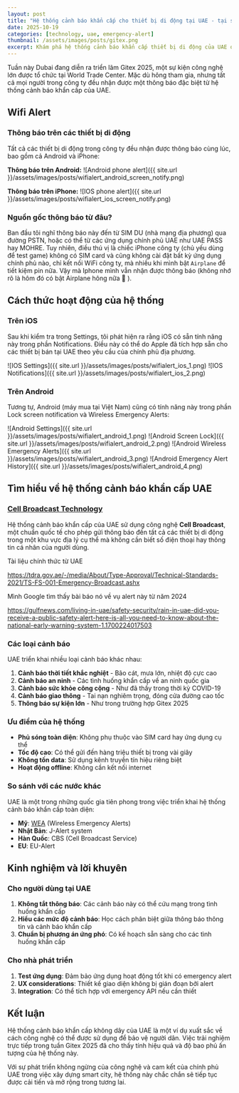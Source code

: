 ```yaml
---
layout: post
title: "Hệ thống cảnh báo khẩn cấp cho thiết bị di động tại UAE - tại sự kiện Gitex 2025"
date: 2025-10-19
categories: [technology, uae, emergency-alert]
thumbnail: /assets/images/posts/gitex.png
excerpt: Khám phá hệ thống cảnh báo khẩn cấp thiết bị di động của UAE qua trải nghiệm thực tế trong tuần triển lãm Gitex 2025 tại Dubai.
---
```


Tuần này Dubai đang diễn ra triển lãm Gitex 2025, một sự kiện công nghệ lớn được tổ chức tại World Trade Center. Mặc dù hông tham gia, nhưng tất cả mọi người trong công ty đều nhận được một thông báo đặc biệt từ hệ thống cảnh báo khẩn cấp của UAE. 

## Wifi Alert

### Thông báo trên các thiết bị di động

Tất cả các thiết bị di động trong công ty đều nhận được thông báo cùng lúc, bao gồm cả Android và iPhone:

**Thông báo trên Android:**
![Android phone alert]({{ site.url }}/assets/images/posts/wifialert_android_screen_notify.png)

**Thông báo trên iPhone:**
![IOS phone alert]({{ site.url }}/assets/images/posts/wifialert_ios_screen_notify.png)

### Nguồn gốc thông báo từ đâu?

Ban đầu tôi nghĩ thông báo này đến từ SIM DU (nhà mạng địa phương) qua đường PSTN, hoặc có thể từ các ứng dụng chính phủ UAE như UAE PASS hay MOHRE. Tuy nhiên, điều thú vị là chiếc iPhone công ty (chủ yếu dùng để test game) không có SIM card và cũng không cài đặt bất kỳ ứng dụng chính phủ nào, chỉ kết nối WiFi công ty, mà nhiều khi mình bật `Airplane` để tiết kiệm pin nữa. Vậy mà Iphone mình vẫn nhận được thông báo (không nhớ rõ là hôm đó có bật Airplane hông nữa :see_no_evil: ).

## Cách thức hoạt động của hệ thống

### Trên iOS

Sau khi kiểm tra trong Settings, tôi phát hiện ra rằng iOS có sẵn tính năng này trong phần Notifications. Điều này có thể do Apple đã tích hợp sẵn cho các thiết bị bán tại UAE theo yêu cầu của chính phủ địa phương.

![IOS Settings]({{ site.url }}/assets/images/posts/wifialert_ios_1.png)
![IOS Notifications]({{ site.url }}/assets/images/posts/wifialert_ios_2.png)

### Trên Android

Tương tự, Android (máy mua tại Việt Nam) cũng có tính năng này trong phần Lock screen notification và Wireless Emergency Alerts:

![Android Settings]({{ site.url }}/assets/images/posts/wifialert_android_1.png)
![Android Screen Lock]({{ site.url }}/assets/images/posts/wifialert_android_2.png)
![Android Wireless Emergency Alerts]({{ site.url }}/assets/images/posts/wifialert_android_3.png)
![Android Emergency Alert History]({{ site.url }}/assets/images/posts/wifialert_android_4.png)

## Tìm hiểu về hệ thống cảnh báo khẩn cấp UAE

### [Cell Broadcast Technology](https://en.wikipedia.org/wiki/Cell_Broadcast)

Hệ thống cảnh báo khẩn cấp của UAE sử dụng công nghệ **Cell Broadcast**, một chuẩn quốc tế cho phép gửi thông báo đến tất cả các thiết bị di động trong một khu vực địa lý cụ thể mà không cần biết số điện thoại hay thông tin cá nhân của người dùng.

Tài liệu chính thức từ UAE 

https://tdra.gov.ae/-/media/About/Type-Approval/Technical-Standards-2021/TS-FS-001-Emergency-Broadcast.ashx

Mình Google tìm thấy bài báo nó về vụ alert này từ năm 2024

https://gulfnews.com/living-in-uae/safety-security/rain-in-uae-did-you-receive-a-public-safety-alert-here-is-all-you-need-to-know-about-the-national-early-warning-system-1.1700224017503

### Các loại cảnh báo

UAE triển khai nhiều loại cảnh báo khác nhau:

1. **Cảnh báo thời tiết khắc nghiệt** - Bão cát, mưa lớn, nhiệt độ cực cao
2. **Cảnh báo an ninh** - Các tình huống khẩn cấp về an ninh quốc gia
3. **Cảnh báo sức khỏe công cộng** - Như đã thấy trong thời kỳ COVID-19
4. **Cảnh báo giao thông** - Tai nạn nghiêm trọng, đóng cửa đường cao tốc
5. **Thông báo sự kiện lớn** - Như trong trường hợp Gitex 2025

### Ưu điểm của hệ thống

- **Phủ sóng toàn diện**: Không phụ thuộc vào SIM card hay ứng dụng cụ thể
- **Tốc độ cao**: Có thể gửi đến hàng triệu thiết bị trong vài giây
- **Không tốn data**: Sử dụng kênh truyền tín hiệu riêng biệt
- **Hoạt động offline**: Không cần kết nối internet

### So sánh với các nước khác

UAE là một trong những quốc gia tiên phong trong việc triển khai hệ thống cảnh báo khẩn cấp toàn diện:

- **Mỹ**: [WEA](https://www.fcc.gov/consumers/guides/wireless-emergency-alerts) (Wireless Emergency Alerts)
- **Nhật Bản**: J-Alert system
- **Hàn Quốc**: CBS (Cell Broadcast Service)
- **EU**: EU-Alert

## Kinh nghiệm và lời khuyên

### Cho người dùng tại UAE

1. **Không tắt thông báo**: Các cảnh báo này có thể cứu mạng trong tình huống khẩn cấp
2. **Hiểu các mức độ cảnh báo**: Học cách phân biệt giữa thông báo thông tin và cảnh báo khẩn cấp
3. **Chuẩn bị phương án ứng phó**: Có kế hoạch sẵn sàng cho các tình huống khẩn cấp

### Cho nhà phát triển

1. **Test ứng dụng**: Đảm bảo ứng dụng hoạt động tốt khi có emergency alert
2. **UX considerations**: Thiết kế giao diện không bị gián đoạn bởi alert
3. **Integration**: Có thể tích hợp với emergency API nếu cần thiết

## Kết luận

Hệ thống cảnh báo khẩn cấp không dây của UAE là một ví dụ xuất sắc về cách công nghệ có thể được sử dụng để bảo vệ người dân. Việc trải nghiệm trực tiếp trong tuần Gitex 2025 đã cho thấy tính hiệu quả và độ bao phủ ấn tượng của hệ thống này.

Với sự phát triển không ngừng của công nghệ và cam kết của chính phủ UAE trong việc xây dựng smart city, hệ thống này chắc chắn sẽ tiếp tục được cải tiến và mở rộng trong tương lai.